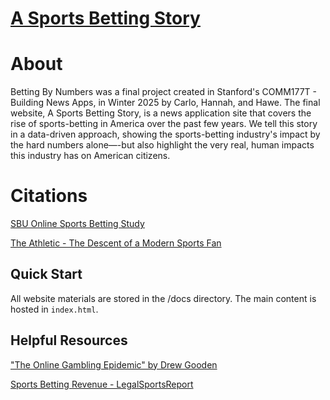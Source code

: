 # [A Sports Betting Story](https://betting-by-numbers.github.io)

# About
Betting By Numbers was a final project created in Stanford's COMM177T - Building News Apps, in Winter 2025 by Carlo, Hannah, and Hawe. The final website, A Sports Betting Story, is a news application site that covers the rise of sports-betting in America over the past few years. We tell this story in a data-driven approach, showing the sports-betting industry's impact by the hard numbers alone—-but also highlight the very real, human impacts this industry has on American citizens.

# Citations
[SBU Online Sports Betting Study](https://www.sbu.edu/docs/default-source/academics-documents/academics-jandoli-school/asfs24-crosstabs---release-2-online-sports-betting.pdf)

[The Athletic - The Descent of a Modern Sports Fan](https://www.nytimes.com/athletic/5777632/2024/10/14/sports-betting-addiction-problem-fans/)

## Quick Start
All website materials are stored in the /docs directory. The main content is hosted in `index.html`.

## Helpful Resources
["The Online Gambling Epidemic" by Drew Gooden](https://docs.google.com/document/d/1CgiBQj9htkpUBa3krzpEYEEjrKpGevk6-knTtB6KyOU/edit?usp=sharing)

[Sports Betting Revenue - LegalSportsReport](https://www.legalsportsreport.com/sports-betting/revenue/)
